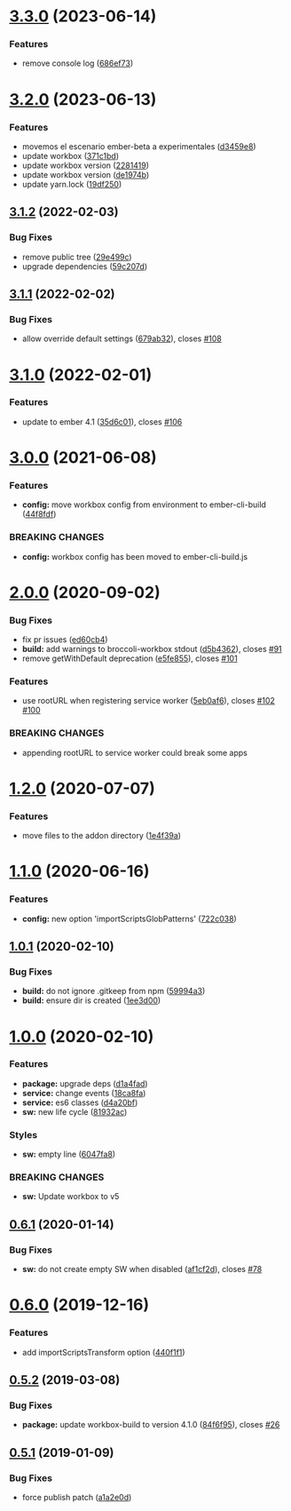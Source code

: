 # [3.3.0](https://github.com/BBVAEngineering/ember-cli-workbox/compare/v3.2.0...v3.3.0) (2023-06-14)


### Features

* remove console log ([686ef73](https://github.com/BBVAEngineering/ember-cli-workbox/commit/686ef739297025a804429ed88e97798e7e4f8c54))

# [3.2.0](https://github.com/BBVAEngineering/ember-cli-workbox/compare/v3.1.2...v3.2.0) (2023-06-13)


### Features

* movemos el escenario ember-beta a experimentales ([d3459e8](https://github.com/BBVAEngineering/ember-cli-workbox/commit/d3459e87de44eb16617af6e4da893f84db0fee12))
* update workbox ([371c1bd](https://github.com/BBVAEngineering/ember-cli-workbox/commit/371c1bdcb2f60710819c79141b4f4920524bf47a))
* update workbox version ([2281419](https://github.com/BBVAEngineering/ember-cli-workbox/commit/2281419a001dae280be9f84d4484dab3bc1d9b5b))
* update workbox version ([de1974b](https://github.com/BBVAEngineering/ember-cli-workbox/commit/de1974b6a75be4f77c688ef820c7cd249d60630a))
* update yarn.lock ([19df250](https://github.com/BBVAEngineering/ember-cli-workbox/commit/19df2503f87dcddadd660f82594e389b40390640))

## [3.1.2](https://github.com/BBVAEngineering/ember-cli-workbox/compare/v3.1.1...v3.1.2) (2022-02-03)


### Bug Fixes

* remove public tree ([29e499c](https://github.com/BBVAEngineering/ember-cli-workbox/commit/29e499cf600bf20fc65d33be83c873bb4c52b365))
* upgrade dependencies ([59c207d](https://github.com/BBVAEngineering/ember-cli-workbox/commit/59c207d4a1d4e89bdc8167ea71391714936363c2))

## [3.1.1](https://github.com/BBVAEngineering/ember-cli-workbox/compare/v3.1.0...v3.1.1) (2022-02-02)


### Bug Fixes

* allow override default settings ([679ab32](https://github.com/BBVAEngineering/ember-cli-workbox/commit/679ab320ac87bd2ada286fd6c817613e55833e51)), closes [#108](https://github.com/BBVAEngineering/ember-cli-workbox/issues/108)

# [3.1.0](https://github.com/BBVAEngineering/ember-cli-workbox/compare/v3.0.0...v3.1.0) (2022-02-01)


### Features

* update to ember 4.1 ([35d6c01](https://github.com/BBVAEngineering/ember-cli-workbox/commit/35d6c011b24b8cce92fe5267ca9145761c9b3ee4)), closes [#106](https://github.com/BBVAEngineering/ember-cli-workbox/issues/106)

# [3.0.0](https://github.com/BBVAEngineering/ember-cli-workbox/compare/v2.0.0...v3.0.0) (2021-06-08)

### Features

- **config:** move workbox config from environment to ember-cli-build ([44f8fdf](https://github.com/BBVAEngineering/ember-cli-workbox/commit/44f8fdf433db6fad5e8ef125a017653bf8ca7fc8))

### BREAKING CHANGES

- **config:** workbox config has been moved to ember-cli-build.js

# [2.0.0](https://github.com/BBVAEngineering/ember-cli-workbox/compare/v1.2.0...v2.0.0) (2020-09-02)

### Bug Fixes

- fix pr issues ([ed60cb4](https://github.com/BBVAEngineering/ember-cli-workbox/commit/ed60cb4b9c577c0d62841a63699e84eae8862222))
- **build:** add warnings to broccoli-workbox stdout ([d5b4362](https://github.com/BBVAEngineering/ember-cli-workbox/commit/d5b43625fe576d2fd41985a19a927c24d3e78623)), closes [#91](https://github.com/BBVAEngineering/ember-cli-workbox/issues/91)
- remove getWithDefault deprecation ([e5fe855](https://github.com/BBVAEngineering/ember-cli-workbox/commit/e5fe855a2e647be415522a259b0b78f5c691fd10)), closes [#101](https://github.com/BBVAEngineering/ember-cli-workbox/issues/101)

### Features

- use rootURL when registering service worker ([5eb0af6](https://github.com/BBVAEngineering/ember-cli-workbox/commit/5eb0af60eea03308b623e336231dc97ae84238e0)), closes [#102](https://github.com/BBVAEngineering/ember-cli-workbox/issues/102) [#100](https://github.com/BBVAEngineering/ember-cli-workbox/issues/100)

### BREAKING CHANGES

- appending rootURL to service worker could break some apps

# [1.2.0](https://github.com/BBVAEngineering/ember-cli-workbox/compare/v1.1.0...v1.2.0) (2020-07-07)

### Features

- move files to the addon directory ([1e4f39a](https://github.com/BBVAEngineering/ember-cli-workbox/commit/1e4f39a9310490eb279fb44a9816e257535e5ea1))

# [1.1.0](https://github.com/BBVAEngineering/ember-cli-workbox/compare/v1.0.1...v1.1.0) (2020-06-16)

### Features

- **config:** new option 'importScriptsGlobPatterns' ([722c038](https://github.com/BBVAEngineering/ember-cli-workbox/commit/722c03840fe8bb924ab973ecbe00b9a32c249ef2))

## [1.0.1](https://github.com/BBVAEngineering/ember-cli-workbox/compare/v1.0.0...v1.0.1) (2020-02-10)

### Bug Fixes

- **build:** do not ignore .gitkeep from npm ([59994a3](https://github.com/BBVAEngineering/ember-cli-workbox/commit/59994a3ef879cc7ea752fd25755074b5e065be54))
- **build:** ensure dir is created ([1ee3d00](https://github.com/BBVAEngineering/ember-cli-workbox/commit/1ee3d00b5f9339ccd061be08238a62b0327319ac))

# [1.0.0](https://github.com/BBVAEngineering/ember-cli-workbox/compare/v0.6.1...v1.0.0) (2020-02-10)

### Features

- **package:** upgrade deps ([d1a4fad](https://github.com/BBVAEngineering/ember-cli-workbox/commit/d1a4fad20ff8ae5d6e334cfe7a26061cdc75d9ce))
- **service:** change events ([18ca8fa](https://github.com/BBVAEngineering/ember-cli-workbox/commit/18ca8fa19dee5e4dcc38bb319113ef028a7734aa))
- **service:** es6 classes ([d4a20bf](https://github.com/BBVAEngineering/ember-cli-workbox/commit/d4a20bf8c24fcfe0f4cea7c4c0d4e5db0b5d2535))
- **sw:** new life cycle ([81932ac](https://github.com/BBVAEngineering/ember-cli-workbox/commit/81932acf7954c3711af33606dad131f68cc02f4c))

### Styles

- **sw:** empty line ([6047fa8](https://github.com/BBVAEngineering/ember-cli-workbox/commit/6047fa8f2b0e695b4f6dbdf33a716394050a629e))

### BREAKING CHANGES

- **sw:** Update workbox to v5

## [0.6.1](https://github.com/BBVAEngineering/ember-cli-workbox/compare/v0.6.0...v0.6.1) (2020-01-14)

### Bug Fixes

- **sw:** do not create empty SW when disabled ([af1cf2d](https://github.com/BBVAEngineering/ember-cli-workbox/commit/af1cf2d)), closes [#78](https://github.com/BBVAEngineering/ember-cli-workbox/issues/78)

# [0.6.0](https://github.com/BBVAEngineering/ember-cli-workbox/compare/v0.5.2...v0.6.0) (2019-12-16)

### Features

- add importScriptsTransform option ([440f1f1](https://github.com/BBVAEngineering/ember-cli-workbox/commit/440f1f1))

## [0.5.2](https://github.com/BBVAEngineering/ember-cli-workbox/compare/v0.5.1...v0.5.2) (2019-03-08)

### Bug Fixes

- **package:** update workbox-build to version 4.1.0 ([84f6f95](https://github.com/BBVAEngineering/ember-cli-workbox/commit/84f6f95)), closes [#26](https://github.com/BBVAEngineering/ember-cli-workbox/issues/26)

## [0.5.1](https://github.com/BBVAEngineering/ember-cli-workbox/compare/v0.5.0...v0.5.1) (2019-01-09)

### Bug Fixes

- force publish patch ([a1a2e0d](https://github.com/BBVAEngineering/ember-cli-workbox/commit/a1a2e0d))

